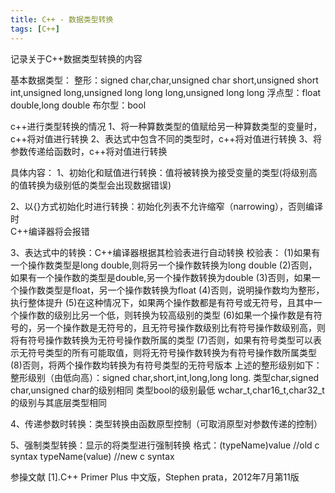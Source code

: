 ```yaml
---
title: C++ - 数据类型转换
tags: [C++]
---
```


记录关于C++数据类型转换的内容

基本数据类型：
整形：signed char,char,unsigned char
          short,unsigned short
          int,unsigned
          long,unsigned long
          long long,unsigned long long
浮点型：float
              double,long double
布尔型：bool
          
c++进行类型转换的情况
1、将一种算数类型的值赋给另一种算数类型的变量时，c++将对值进行转换
2、表达式中包含不同的类型时，c++将对值进行转换
3、将参数传递给函数时，c++将对值进行转换

具体内容：
1、初始化和赋值进行转换：值将被转换为接受变量的类型(将级别高的值转换为级别低的类型会出现数据错误)

2、以{}方式初始化时进行转换：初始化列表不允许缩窄（narrowing），否则编译时   
     C++编译器将会报错
     
3、表达式中的转换：C++编译器根据其检验表进行自动转换
    校验表：
     (1)如果有一个操作数类型是long double,则将另一个操作数转换为long double
     (2)否则，如果有一个操作数的类型是double,另一个操作数转换为double
     (3)否则，如果一个操作数类型是float，另一个操作数转换为float
     (4)否则，说明操作数均为整形，执行整体提升
     (5)在这种情况下，如果两个操作数都是有符号或无符号，且其中一个操作数的级别比另一个低，则转换为较高级别的类型
     (6)如果一个操作数是有符号的，另一个操作数是无符号的，且无符号操作数级别比有符号操作数级别高，则将有符号操作数转换为无符号操作数所属的类型
     (7)否则，如果有符号类型可以表示无符号类型的所有可能取值，则将无符号操作数转换为有符号操作数所属类型
     (8)否则，将两个操作数均转换为有符号类型的无符号版本
     上述的整形级别如下：
     整形级别（由低向高）：signed char,short,int,long,long long.
     类型char,signed char,unsigned char的级别相同
     类型bool的级别最低
     wchar_t,char16_t,char32_t的级别与其底层类型相同
     
4、传递参数时转换：类型转换由函数原型控制（可取消原型对参数传递的控制）

5、强制类型转换：显示的将类型进行强制转换
         格式：(typeName)value   //old c syntax
                    typeName(value)  //new c syntax


参操文献
[1].C++ Primer Plus 中文版，Stephen prata，2012年7月第11版